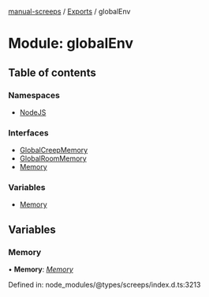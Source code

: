 [manual-screeps](../README.md) / [Exports](../modules.md) / globalEnv

# Module: globalEnv

## Table of contents

### Namespaces

- [NodeJS](globalenv.nodejs.md)

### Interfaces

- [GlobalCreepMemory](../interfaces/globalenv.globalcreepmemory.md)
- [GlobalRoomMemory](../interfaces/globalenv.globalroommemory.md)
- [Memory](../interfaces/globalenv.memory.md)

### Variables

- [Memory](globalenv.md#memory)

## Variables

### Memory

• **Memory**: [*Memory*](globalenv.md#memory)

Defined in: node_modules/@types/screeps/index.d.ts:3213
